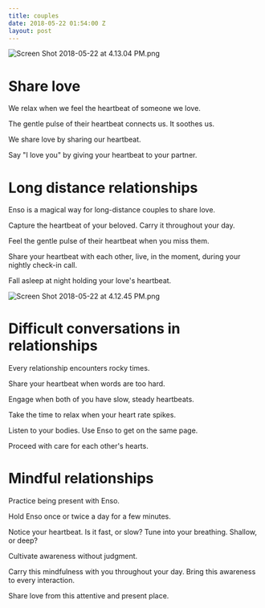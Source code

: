 ```yaml
---
title: couples
date: 2018-05-22 01:54:00 Z
layout: post
---
```


![Screen Shot 2018-05-22 at 4.13.04 PM.png](/uploads/Screen%20Shot%202018-05-22%20at%204.13.04%20PM.png)

# Share love

We relax when we feel the heartbeat of someone we love. 

The gentle pulse of their heartbeat connects us. It soothes us.

We share love by sharing our heartbeat. 

Say "I love you" by giving your heartbeat to your partner.

# Long distance relationships  

Enso is a magical way for long-distance couples to share love. 

Capture the heartbeat of your beloved. Carry it throughout your day.

Feel the gentle pulse of their heartbeat when you miss them. 

Share your heartbeat with each other, live, in the moment, during your nightly check-in call. 

Fall asleep at night holding your love's heartbeat.

![Screen Shot 2018-05-22 at 4.12.45 PM.png](/uploads/Screen%20Shot%202018-05-22%20at%204.12.45%20PM.png)

# Difficult conversations in relationships

Every relationship encounters rocky times. 

Share your heartbeat when words are too hard.

Engage when both of you have slow, steady heartbeats. 

Take the time to relax when your heart rate spikes. 

Listen to your bodies. Use Enso to get on the same page. 

Proceed with care for each other's hearts.

# Mindful relationships 

Practice being present with Enso.

Hold Enso once or twice a day for a few minutes. 

Notice your heartbeat. Is it fast, or slow? Tune into your breathing. Shallow, or deep?

Cultivate awareness without judgment. 

Carry this mindfulness with you throughout your day. Bring this awareness to every interaction.  

Share love from this attentive and present place. 